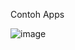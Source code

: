 Contoh Apps

![image](https://user-images.githubusercontent.com/37091537/154307825-aecb2e37-f1a7-4704-97f8-8741b91edf0d.png)
